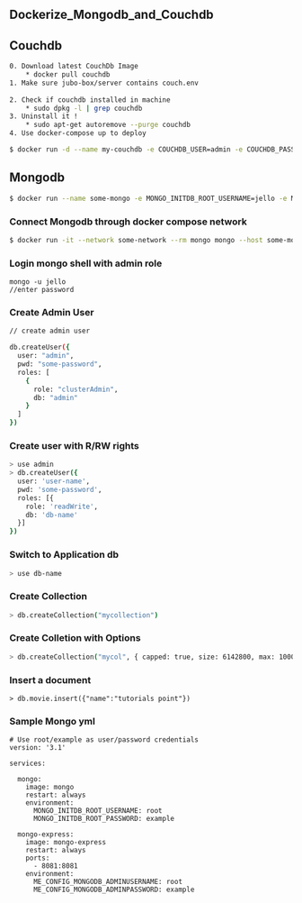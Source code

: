 ## Dockerize_Mongodb_and_Couchdb



## Couchdb

```bash
0. Download latest CouchDb Image
    * docker pull couchdb
1. Make sure jubo-box/server contains couch.env
    
2. Check if couchdb installed in machine
    * sudo dpkg -l | grep couchdb
3. Uninstall it !
    * sudo apt-get autoremove --purge couchdb
4. Use docker-compose up to deploy
```



```bash
$ docker run -d --name my-couchdb -e COUCHDB_USER=admin -e COUCHDB_PASSWORD=password -p 5984:5984 couchdb:latest
```

## Mongodb

```bash
$ docker run --name some-mongo -e MONGO_INITDB_ROOT_USERNAME=jello -e MONGO_INITDB_ROOT_PASSWORD=world -e MONGO_INITDB_DATABASE=testdb -d -p 27017:27017 mongo:latest --auth
```

### Connect Mongodb through docker compose network

```bash
$ docker run -it --network some-network --rm mongo mongo --host some-mongo test
```

### Login mongo shell with admin role 

```
mongo -u jello
//enter password
```

### Create Admin User

```bash
// create admin user

db.createUser({
  user: "admin",
  pwd: "some-password",
  roles: [
    {
      role: "clusterAdmin",
      db: "admin"
    }
  ]
})
```

### Create user with R/RW rights 

```bash
> use admin
> db.createUser({
  user: 'user-name',
  pwd: 'some-password',
  roles: [{
    role: 'readWrite',
    db: 'db-name'
  }]
})
```

### Switch to Application db

```bash
> use db-name
```

### Create Collection

```bash
> db.createCollection("mycollection")
```

### Create Colletion with Options

```bash
> db.createCollection("mycol", { capped: true, size: 6142800, max: 10000 } )
```

### Insert a document

```
> db.movie.insert({"name":"tutorials point"})
```





### Sample Mongo yml

```
# Use root/example as user/password credentials
version: '3.1'

services:

  mongo:
    image: mongo
    restart: always
    environment:
      MONGO_INITDB_ROOT_USERNAME: root
      MONGO_INITDB_ROOT_PASSWORD: example

  mongo-express:
    image: mongo-express
    restart: always
    ports:
      - 8081:8081
    environment:
      ME_CONFIG_MONGODB_ADMINUSERNAME: root
      ME_CONFIG_MONGODB_ADMINPASSWORD: example
```









